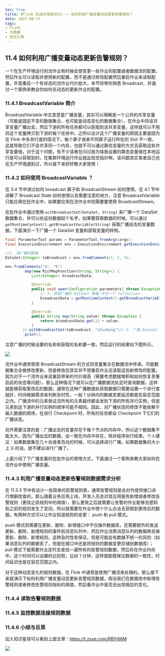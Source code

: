 ```yaml
---
toc: true
title: 《Flink 实战与性能优化》—— 如何利用广播变量动态更新告警规则？
date: 2021-08-17
tags:
- Flink
- 大数据
- 流式计算
---
```



## 11.4 如何利用广播变量动态更新告警规则？

一个在生产环境运行的流作业有时候会想变更一些作业的配置或者数据流的配置，然后作业可以读取并使用新的配置，而不是通过修改配置然后重启作业来读取配置，毕竟重启一个有状态的流作业代价挺大，本节将带你熟悉 Broadcast，并通过一个案例来教会你如何去动态的更新作业的配置。


<!--more-->


### 11.4.1 BroadcastVariable 简介

BroadcastVariable 中文意思是广播变量，其实可以理解是一个公共的共享变量（可能是固定不变的数据集合，也可能是动态变化的数据集合），在作业中将该共享变量广播出去，然后下游的所有任务都可以获取到该共享变量，这样就可以不用将这个变量拷贝到下游的每个任务中。之所以设计这个广播变量的原因主要是因为在 Flink 中多并行度的情况下，每个算子或者不同算子运行所在的 Slot 不一致，这就导致它们不会共享同一个内存，也就不可以通过静态变量的方式去获取这些共享变量值。对于这个问题，有不少读者在问过我为啥我设置的静态变量值在本地运行是可以获取到的，在集群环境运行作业就出现空指针啊，该问题其实笔者自己也在生产环境遇到过，所以接下来好好教大家使用！


### 11.4.2 如何使用 BroadcastVariable ？

在 3.4 节中讲过如何 broadcast 算子和 BroadcastStream 如何使用，在 4.1 节中讲解了 Broadcast State 如何使用以及需要注意的地方，注意 BroadcastVariable 只能应用在批作业中，如果要应用在流作业中则需要要使用 BroadcastStream。

在批作业中通过使用 `withBroadcastSet(DataSet, String)` 来广播一个 DataSet 数据集合，并可以给这份数据起个名字，如果要获取数据的时候，可以通过 `getRuntimeContext().getBroadcastVariable(String)` 获取广播出去的变量数据。下面演示一下广播一个 DataSet 变量和获取变量的样例。

```java
final ParameterTool params = ParameterTool.fromArgs(args);
final ExecutionEnvironment env = ExecutionEnvironment.getExecutionEnvironment();

//1. 待广播的数据
DataSet<Integer> toBroadcast = env.fromElements(1, 2, 3);

env.fromElements("a", "b")
        .map(new RichMapFunction<String, String>() {
            List<Integer> broadcastData;

            @Override
            public void open(Configuration parameters) throws Exception {
                // 3. 获取广播的 DataSet 数据 作为一个 Collection
                broadcastData = getRuntimeContext().getBroadcastVariable("zhisheng");
            }

            @Override
            public String map(String value) throws Exception {
                return broadcastData.get(1) + value;
            }
        }).withBroadcastSet(toBroadcast, "zhisheng")// 2. 广播 DataSet
        .print();
```

注意广播的时候设置的名称和获取的名称要一致，然后运行的结果如下图所示。

![](http://zhisheng-blog.oss-cn-hangzhou.aliyuncs.com/img/2019-10-17-013429.png)

流作业中通常使用 BroadcastStream 的方式将变量集合在数据流中传递，可能数据集合会做修改更新，但是修改后其实并不想重启作业去读取这些新修改的配置，因为对于一个流作业来说重启带来的代价很高（需要考虑数据堆积和如何恢复至重启前的状态等问题），那么这种情况下就可以在广播数据流处定时查询数据，这样就能够获取更改后的数据，通常在这种广播数据处获取数据只需要设置一个并行度就好，时间根据需求来判断及时性，一般 1 分钟内的数据变更延迟都是在容忍范围之内。广播流中的元素保证流所有的元素最终都会发到下游的所有并行实例，但是元素到达下游的并行实例的顺序可能不相同。因此，对广播状态的修改不能依赖于输入数据的顺序。在进行 Checkpoint 时，所有的任务都会 Checkpoint 下它们的广播状态。

另外需要注意的是：广播出去的变量存在于每个节点的内存中，所以这个数据集不能太大，因为广播出去的数据，会一致在内存中存在，除非程序执行结束。个人建议：如果数据集在几十兆或者百兆的时候，可以选择进行广播，如果数据集的大小上 G 的话，就不建议进行广播了。

上面介绍了下广播变量的在批作业的使用方式，下面通过一个案例来教大家如何在流作业中使用广播变量。


### 11.4.3 利用广播变量动态更新告警规则数据需求分析

在 11.3.3 节中有设计一张简单的告警规则表，通常告警规则是会对外提供接口进行增删改查的，那么随着业务应用上线，开发人员会对其应用服务新增或者修改告警规则（更改之前规则中的阈值），那么更改之后就需要让告警的作业能够去感知到之前的规则发生了变动，所以就需要在作业中想个什么办法去获取到更改后的数据。有两种方式可以让作业知道规则的变更： push 和 pull 模式。

push 模式则需要在更新、删除、新增接口中不仅操作数据库，还需要额外的发送更新、删除、新增规则的事件到消息队列中，然后作业消费消息队列的数据再去做更新、删除、新增规则，这种及时性有保证，但是可能会有数据不统一的风险（如果消息队列的数据丢了，但是在接口中还是将规则的数据变更存储到数据库）；pull 模式下就需要作业定时去查找一遍所有的告警规则数据，然后存在作业内存中，这个时间可以设置的比较短，比如 1 分钟，这样就能既保证数据的一致性，时间延迟也是在容忍范围之内。

对于这种动态变化的规则数据，在 Flink 中通常是使用广播流来处理的。那么接下来就演示下如何利用广播变量动态更新告警规则数据，假设我们在数据库中新增告警规则或者修改告警规则指标的阈值，然后看作业中是否会出现相应的变化。


### 11.4.4 读取告警规则数据



### 11.4.5 监控数据连接规则数据




### 11.4.6 小结与反思


加入知识星球可以看到上面文章：https://t.zsxq.com/RBYj66M

![](http://zhisheng-blog.oss-cn-hangzhou.aliyuncs.com/img/2019-09-25-zsxq.jpg)





